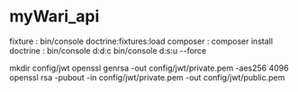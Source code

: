# myWari_api
fixture : bin/console doctrine:fixtures:load
composer : composer install
doctrine : bin/console d:d:c
           bin/console d:s:u --force

mkdir config/jwt
openssl genrsa -out config/jwt/private.pem -aes256 4096
openssl rsa -pubout -in config/jwt/private.pem -out config/jwt/public.pem